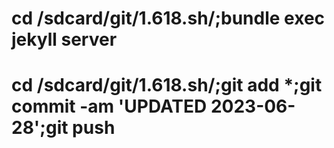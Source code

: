 
# cd /sdcard/git/1.618.sh/;bundle exec jekyll server 

# cd /sdcard/git/1.618.sh/;git add *;git commit -am 'UPDATED 2023-06-28';git push

